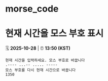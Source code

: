 # morse_code
# 현재 시간을 모스 부호 표시
<!-- MORSE_TIME_START -->
🗓️ **2025-10-28** | ⏰ **13:50 (KST)**

```
현재 시간을 입력하세요. 모스 부호로 바꿉니다
.---- ...-- ..... -----
모스 부호를 다시 현재 시간으로 바꿉니다
1350
```
<!-- MORSE_TIME_END -->
